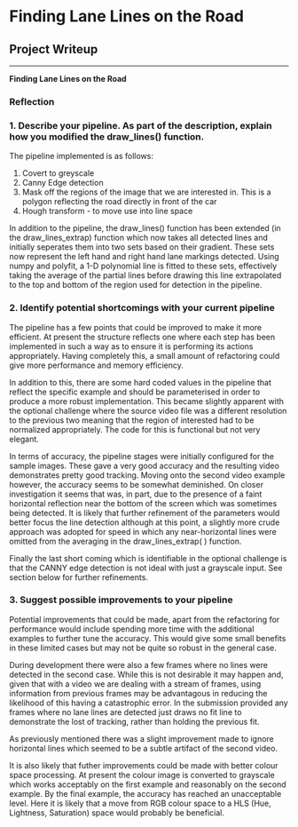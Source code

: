# **Finding Lane Lines on the Road** 

## Project Writeup

---

**Finding Lane Lines on the Road**


### Reflection

### 1. Describe your pipeline. As part of the description, explain how you modified the draw_lines() function.

The pipeline implemented is as follows:

1. Covert to greyscale 
2. Canny Edge detection
3. Mask off the regions of the image that we are interested in. This is a polygon reflecting the road directly in front of the car
4. Hough transform - to move use into line space 

In addition to the pipeline, the draw_lines() function has been extended (in the draw_lines_extrap) function which now takes all detected lines and initially seperates them into two sets based on their gradient. These sets now represent the left hand and right hand lane markings detected. Using numpy and polyfit, a 1-D polynomial line is fitted to these sets, effectively taking the average of the partial lines before drawing this line extrapolated to the top and bottom of the region used for detection in the pipeline.



### 2. Identify potential shortcomings with your current pipeline

The pipeline has a few points that could be improved to make it more efficient. At present the structure reflects one where each step has been implemented in such a way as to ensure it is performing its actions appropriately. Having completely this, a small amount of refactoring could give more performance and memory efficiency.

In addition to this, there are some hard coded values in the pipeline that reflect the specific example and should be parameterised in order to produce a more robust implementation. This became slightly apparent with the optional challenge where the source video file was a different resolution to the previous two meaning that the region of interested had to be normalized appropriately. The code for this is functional but not very elegant.

In terms of accuracy, the pipeline stages were initially configured for the sample images. These gave a very good accuracy and the resulting video demonstrates pretty good tracking. Moving onto the second video example however, the accuracy seems to be somewhat deminished. On closer investigation it seems that was, in part, due to the presence of a faint horizontal reflection near the bottom of the screen which was sometimes being detected. It is likely that further refinement of the parameters would better focus the line detection although at this point, a slightly more crude approach was adopted for speed in which any near-horizontal lines were omitted from the averaging in the draw_lines_extrap( ) function.

Finally the last short coming which is identifiable in the optional challenge is that the CANNY edge detection is not ideal with just a grayscale input. See section below for further refinements.


### 3. Suggest possible improvements to your pipeline

Potential improvements that could be made, apart from the refactoring for performance would include spending more time with the additional examples to further tune the accuracy. This would give some small benefits in these limited cases but may not be quite so robust in the general case. 

During development there were also a few frames where no lines were detected in the second case. While this is not desirable it may happen and, given that with a video we are dealing with a stream of frames, using information from previous frames may be advantagous in reducing the likelihood of this having a catastrophic error. In the submission provided any frames where no lane lines are detected just draws no fit line to demonstrate the lost of tracking, rather than holding the previous fit. 

As previously mentioned there was a slight improvement made to ignore horizontal lines which seemed to be a subtle artifact of the second video. 

It is also likely that futher improvements could be made with better colour space processing. At present the colour image is converted to grayscale which works acceptably on the first example and reasonably on the second example. By the final example, the accuracy has reached an unacceptable level. Here it is likely that a move from RGB colour space to a HLS (Hue, Lightness, Saturation) space would probably be beneficial. 


